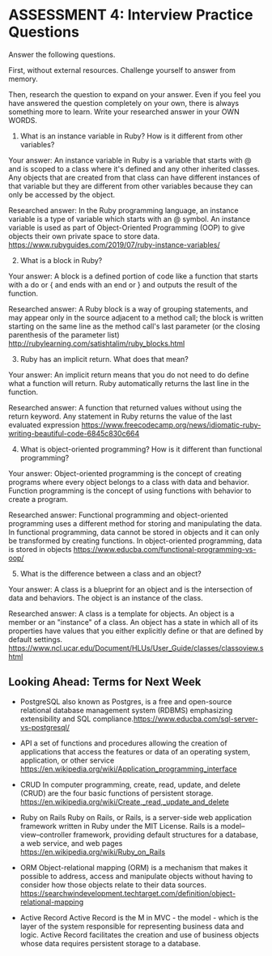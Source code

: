 # ASSESSMENT 4: Interview Practice Questions
Answer the following questions.

First, without external resources. Challenge yourself to answer from memory.

Then, research the question to expand on your answer. Even if you feel you have answered the question completely on your own, there is always something more to learn. Write your researched answer in your OWN WORDS.  

1. What is an instance variable in Ruby? How is it different from other variables?

  Your answer: An instance variable in Ruby is a variable that starts with @ and is scoped to a class where it's defined and any other inherited classes. Any objects that are created from that class can have different instances of that variable but they are different from other variables because they can only be accessed by the object.

  Researched answer: In the Ruby programming language, an instance variable is a type of variable which starts with an @ symbol. An instance variable is used as part of Object-Oriented Programming (OOP) to give objects their own private space to store data. https://www.rubyguides.com/2019/07/ruby-instance-variables/



2. What is a block in Ruby?

  Your answer: A block is a defined portion of code like a function that starts with a do or { and ends with an end or } and outputs the result of the function.

  Researched answer:
  A Ruby block is a way of grouping statements, and may appear only in the source adjacent to a method call; the block is written starting on the same line as the method call's last parameter (or the closing parenthesis of the parameter list) http://rubylearning.com/satishtalim/ruby_blocks.html


3. Ruby has an implicit return. What does that mean?

  Your answer: An implicit return means that you do not need to do define what a function will return. Ruby automatically returns the last line in the function.

  Researched answer:
   A function that returned values without using the return keyword. Any statement in Ruby returns the value of the last evaluated expression https://www.freecodecamp.org/news/idiomatic-ruby-writing-beautiful-code-6845c830c664


4. What is object-oriented programming? How is it different than functional programming?

  Your answer: Object-oriented programming is the concept of creating programs where every object belongs to a class with data and behavior. Function programming is the concept of using functions with behavior to create a program.

  Researched answer: Functional programming and object-oriented programming uses a different method for storing and manipulating the data. In functional programming, data cannot be stored in objects and it can only be transformed by creating functions. In object-oriented programming, data is stored in objects https://www.educba.com/functional-programming-vs-oop/



5. What is the difference between a class and an object?

  Your answer: A class is a blueprint for an object and is the intersection of data and behaviors. The object is an instance of the class.

  Researched answer:  A class is a template for objects. An object is a member or an "instance" of a class. An object has a state in which all of its properties have values that you either explicitly define or that are defined by default settings. https://www.ncl.ucar.edu/Document/HLUs/User_Guide/classes/classoview.shtml



## Looking Ahead: Terms for Next Week
- PostgreSQL
also known as Postgres, is a free and open-source relational database management system (RDBMS) emphasizing extensibility and SQL compliance.https://www.educba.com/sql-server-vs-postgresql/

- API
a set of functions and procedures allowing the creation of applications that access the features or data of an operating system, application, or other service https://en.wikipedia.org/wiki/Application_programming_interface

- CRUD
In computer programming, create, read, update, and delete (CRUD) are the four basic functions of persistent storage. https://en.wikipedia.org/wiki/Create,_read,_update_and_delete

- Ruby on Rails
Ruby on Rails, or Rails, is a server-side web application framework written in Ruby under the MIT License. Rails is a model–view–controller framework, providing default structures for a database, a web service, and web pages https://en.wikipedia.org/wiki/Ruby_on_Rails

- ORM
Object-relational mapping (ORM) is a mechanism that makes it possible to address, access and manipulate objects without having to consider how those objects relate to their data sources. https://searchwindevelopment.techtarget.com/definition/object-relational-mapping


- Active Record
Active Record is the M in MVC - the model - which is the layer of the system responsible for representing business data and logic. Active Record facilitates the creation and use of business objects whose data requires persistent storage to a database.
